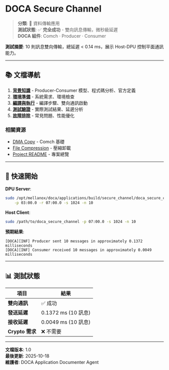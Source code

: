 # DOCA Secure Channel

> **分類**: 🔄 資料傳輸應用  
> **測試狀態**: ✅ **完全成功** - 雙向訊息傳輸，微秒級延遲  
> **DOCA 組件**: Comch · Producer · Consumer

**測試摘要**: 10 則訊息雙向傳輸，總延遲 < 0.14 ms，展示 Host-DPU 控制平面通訊能力。

---

## 📚 文檔導航

1. **[背景知識](Background.md)** - Producer-Consumer 模型、程式碼分析、官方定義
2. **[環境準備](Setup.md)** - 系統需求、環境檢查
3. **[編譯與執行](Build_and_Run.md)** - 編譯步驟、雙向通訊啟動
4. **[測試驗證](Testing.md)** - 實際測試結果、延遲分析
5. **[故障排除](Troubleshooting.md)** - 常見問題、性能優化

### 相關資源

- [DMA Copy](../dma_copy/README.md) - Comch 基礎
- [File Compression](../file_compression/README.md) - 壓縮卸載
- [Project README](../../README.md) - 專案總覽

---

## 🚀 快速開始

**DPU Server**:
```bash
sudo /opt/mellanox/doca/applications/build/secure_channel/doca_secure_channel \
    -p 03:00.0 -r 07:00.0 -s 1024 -n 10
```

**Host Client**:
```bash
sudo /path/to/doca_secure_channel -p 07:00.0 -s 1024 -n 10
```

**預期結果**:
```
[DOCA][INF] Producer sent 10 messages in approximately 0.1372 milliseconds
[DOCA][INF] Consumer received 10 messages in approximately 0.0049 milliseconds
```

---

## 📊 測試狀態

| 項目 | 結果 |
|------|------|
| **雙向通訊** | ✅ 成功 |
| **發送延遲** | 0.1372 ms (10 訊息) |
| **接收延遲** | 0.0049 ms (10 訊息) |
| **Crypto 需求** | ❌ 不需要 |

---

**文檔版本**: 1.0  
**最後更新**: 2025-10-18  
**維護者**: DOCA Application Documenter Agent
